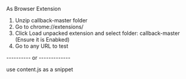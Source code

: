 As Browser Extension
1. Unzip callback-master folder
2. Go to chrome://extensions/
3. Click Load unpacked extension and select folder: callback-master (Ensure it is Enabked)
4. Go to any URL to test

---------- or -------------

use content.js as a snippet
